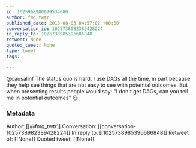 ```yaml
---
id: 1025968900079534080
author: fmg_twtr
published_date: 2018-08-05 04:57:02 +00:00
conversation_id: 1025738982389428224
in_reply_to: 1025738985396686848
retweet: None
quoted_tweet: None
type: tweet
tags:

---
```


@causalinf The status quo is hard. I use DAGs all the time, in part because they help see things that are not easy to see with potential outcomes. But when presenting results people would say: "I don't get DAGs, can you tell me in potential outcomes" 😏

### Metadata

Author: [[@fmg_twtr]]
Conversation: [[conversation-1025738982389428224]]
In reply to: [[1025738985396686848]]
Retweet of: [[None]]
Quoted tweet: [[None]]
